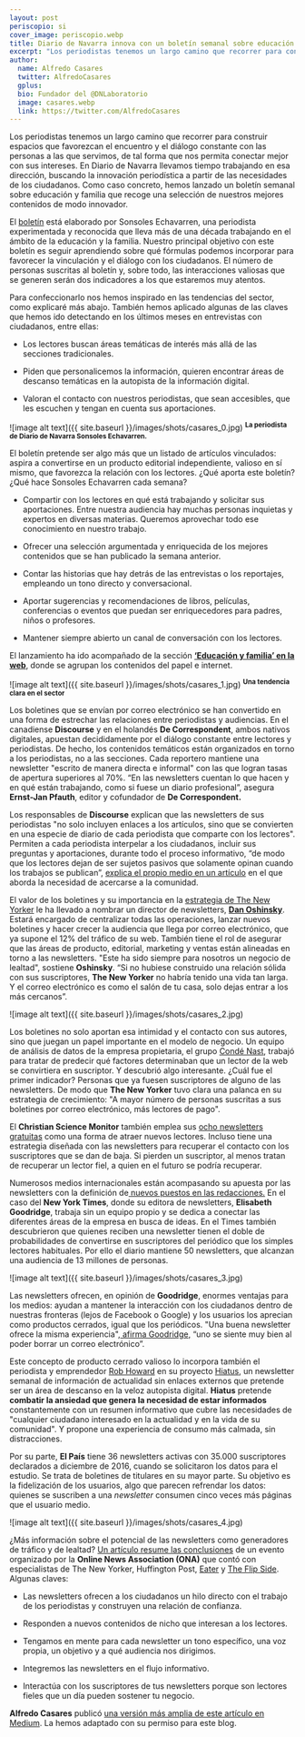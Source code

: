 ```yaml
---
layout: post
periscopio: si
cover_image: periscopio.webp
title: Diario de Navarra innova con un boletín semanal sobre educación y familia
excerpt: "Los periodistas tenemos un largo camino que recorrer para construir espacios que favorezcan el encuentro y el diálogo constante con las personas a las que servimos, de tal forma que nos permita conectar mejor con sus intereses. En Diario de Navarra llevamos tiempo trabajando en esa dirección, buscando la innovación periodística a partir de las necesidades de los ciudadanos. Como caso concreto, hemos lanzado un boletín semanal sobre educación y familia que recoge una selección de nuestros mejores contenidos de modo innovador."
author:
  name: Alfredo Casares
  twitter: AlfredoCasares
  gplus:  
  bio: Fundador del @DNLaboratorio
  image: casares.webp
  link: https://twitter.com/AlfredoCasares
---
```

Los periodistas tenemos un largo camino que recorrer para construir espacios que favorezcan el encuentro y el diálogo constante con las personas a las que servimos, de tal forma que nos permita conectar mejor con sus intereses. En Diario de Navarra llevamos tiempo trabajando en esa dirección, buscando la innovación periodística a partir de las necesidades de los ciudadanos. Como caso concreto, hemos lanzado un boletín semanal sobre educación y familia que recoge una selección de nuestros mejores contenidos de modo innovador. 

El [boletín](https://www.diariodenavarra.es/pags/boletines.html) está elaborado por Sonsoles Echavarren, una periodista experimentada y reconocida que lleva más de una década trabajando en el ámbito de la educación y la familia. Nuestro principal objetivo con este boletín es seguir aprendiendo sobre qué fórmulas podemos incorporar para favorecer la vinculación y el diálogo con los ciudadanos. El número de personas suscritas al boletín y, sobre todo, las interacciones valiosas que se generen serán dos indicadores a los que estaremos muy atentos.

Para confeccionarlo nos hemos inspirado en las tendencias del sector, como explicaré más abajo. También hemos aplicado algunas de las claves que hemos ido detectando en los últimos meses en entrevistas con ciudadanos, entre ellas:

* Los lectores buscan áreas temáticas de interés más allá de las secciones tradicionales.

* Piden que personalicemos la información, quieren encontrar áreas de descanso temáticas en la autopista de la información digital.

* Valoran el contacto con nuestros periodistas, que sean accesibles, que les escuchen y tengan en cuenta sus aportaciones.

![image alt text]({{ site.baseurl }}/images/shots/casares_0.jpg)
<sup>**La periodista de Diario de Navarra Sonsoles Echavarren.**

El boletín pretende ser algo más que un listado de artículos vinculados: aspira a convertirse en un producto editorial independiente, valioso en sí mismo, que favorezca la relación con los lectores. ¿Qué aporta este boletín? ¿Qué hace Sonsoles Echavarren cada semana?

* Compartir con los lectores en qué está trabajando y solicitar sus aportaciones. Entre nuestra audiencia hay muchas personas inquietas y expertos en diversas materias. Queremos aprovechar todo ese conocimiento en nuestro trabajo.

* Ofrecer una selección argumentada y enriquecida de los mejores contenidos que se han publicado la semana anterior.

* Contar las historias que hay detrás de las entrevistas o los reportajes, empleando un tono directo y conversacional.

* Aportar sugerencias y recomendaciones de libros, películas, conferencias o eventos que puedan ser enriquecedores para padres, niños o profesores.

* Mantener siempre abierto un canal de conversación con los lectores.

El lanzamiento ha ido acompañado de la sección **[‘Educación y familia’ en la web](https://www.diariodenavarra.es/noticias/vivir/educacion/portada/)**, donde se agrupan los contenidos del papel e internet.

![image alt text]({{ site.baseurl }}/images/shots/casares_1.jpg)
<sup>**Una tendencia clara en el sector**

Los boletines que se envían por correo electrónico se han convertido en una forma de estrechar las relaciones entre periodistas y audiencias. En el canadiense **Discourse** y en el holandés **De Correspondent**, ambos nativos digitales, apuestan decididamente por el diálogo constante entre lectores y periodistas. De hecho, los contenidos temáticos están organizados en torno a los periodistas, no a las secciones. Cada reportero mantiene una newsletter "escrito de manera directa e informal" con las que logran tasas de apertura superiores al 70%. “En las newsletters cuentan lo que hacen y en qué están trabajando, como si fuese un diario profesional”, asegura **Ernst-Jan Pfauth**, editor y cofundador de **De Correspondent.**

Los responsables de **Discourse** explican que las newsletters de sus periodistas "no solo incluyen enlaces a los artículos, sino que se convierten en una especie de diario de cada periodista que comparte con los lectores". Permiten a cada periodista interpelar a los ciudadanos, incluir sus preguntas y aportaciones, durante todo el proceso informativo, “de modo que los lectores dejan de ser sujetos pasivos que solamente opinan cuando los trabajos se publican”, [explica el propio medio en un artículo](http://discoursemedia.org/journalism-innovation/strategies-relationships-communities) en el que aborda la necesidad de acercarse a la comunidad.

El valor de los boletines y su importancia en la [estrategia de The New Yorker](http://www.niemanlab.org/2018/01/with-its-new-newsletter-director-the-new-yorker-wants-to-experiment-with-standalone-and-international-focused-products/?utm_content=buffer484de&utm_medium=social&utm_source=twitter.com&utm_campaign=buffer) le ha llevado a nombrar un director de newsletters, **[Dan Oshinsky](https://twitter.com/danoshinsky)**. Estará encargado de centralizar todas las operaciones, lanzar nuevos boletines y hacer crecer la audiencia que llega por correo electrónico, que ya supone el 12% del tráfico de su web. También tiene el rol de asegurar que las áreas de producto, editorial, marketing y ventas están alineadas en torno a las newsletters. "Este ha sido siempre para nosotros un negocio de lealtad", sostiene **Oshinsky**. “Si no hubiese construido una relación sólida con sus suscriptores, **The New Yorker** no habría tenido una vida tan larga. Y el correo electrónico es como el salón de tu casa, solo dejas entrar a los más cercanos”.

![image alt text]({{ site.baseurl }}/images/shots/casares_2.jpg)

Los boletines no solo aportan esa intimidad y el contacto con sus autores, sino que juegan un papel importante en el modelo de negocio. Un equipo de análisis de datos de la empresa propietaria, el grupo [Condé Nast](http://www.condenastinternational.com/), trabajó para tratar de predecir qué factores determinaban que un lector de la web se convirtiera en suscriptor. Y descubrió algo interesante. ¿Cuál fue el primer indicador? Personas que ya fuesen suscriptores de alguno de las newsletters. De modo que **The New Yorker** tuvo clara una palanca en su estrategia de crecimiento: "A mayor número de personas suscritas a sus boletines por correo electrónico, más lectores de pago".

El **Christian Science Monitor** también emplea sus [ocho newsletters gratuitas](https://cloud.cssubs.com/monitor-newsletters?e=alfredo.casares@lainformacion-sa.com&nslr=week&cds_campaign_code=18ema&cds_tracking_code=18ret&cmpid=mkt:ema:NLWB18&cmpid=ema::20180302&src=) como una forma de atraer nuevos lectores. Incluso tiene una estrategia diseñada con las newsletters para recuperar el contacto con los suscriptores que se dan de baja. Si pierden un suscriptor, al menos tratan de recuperar un lector fiel, a quien en el futuro se podría recuperar.

Numerosos medios internacionales están acompasando su apuesta por las newsletters con la definición de[ nuevos puestos en las redacciones.](https://digiday.com/careers/newsletter-editors-new-important-person-newsrooms/) En el caso del **New York Times**, donde su editora de newsletters, **Elisabeth Goodridge**, trabaja sin un equipo propio y se dedica a conectar las diferentes áreas de la empresa en busca de ideas. En el Times también descubrieron que quienes reciben una newsletter tienen el doble de probabilidades de convertirse en suscriptores del periódico que los simples lectores habituales. Por ello el diario mantiene 50 newsletters, que alcanzan una audiencia de 13 millones de personas.

![image alt text]({{ site.baseurl }}/images/shots/casares_3.jpg)

Las newsletters ofrecen, en opinión de **Goodridge**, enormes ventajas para los medios: ayudan a mantener la interacción con los ciudadanos dentro de nuestras fronteras (lejos de Facebook o Google) y los usuarios los aprecian como productos cerrados, igual que los periódicos. "Una buena newsletter ofrece la misma experiencia",[ afirma Goodridge,](https://digiday.com/media/new-york-times-now-13-million-subscribers-50-email-newsletters/) “uno se siente muy bien al poder borrar un correo electrónico”.

Este concepto de producto cerrado valioso lo incorpora también el periodista y emprendedor [Rob Howard](https://twitter.com/hiatuscc) en su proyecto [Hiatus](https://hiatus.cc/), un newsletter semanal de información de actualidad sin enlaces externos que pretende ser un área de descanso en la veloz autopista digital. **Hiatus** pretende **combatir la ansiedad que genera la necesidad de estar informados** constantemente con un resumen informativo que cubre las necesidades de "cualquier ciudadano interesado en la actualidad y en la vida de su comunidad". Y propone una experiencia de consumo más calmada, sin distracciones.

Por su parte, **El País** tiene 36 newsletters activas con 35.000 suscriptores declarados a diciembre de 2016, cuando se solicitaron los datos para el estudio. Se trata de boletines de titulares en su mayor parte. Su objetivo es la fidelización de los usuarios, algo que parecen refrendar los datos: quienes se suscriben a una *newsletter* consumen cinco veces más páginas que el usuario medio.

![image alt text]({{ site.baseurl }}/images/shots/casares_4.jpg)

¿Más información sobre el potencial de las newsletters como generadores de tráfico y de lealtad? [Un artículo resume las conclusiones](http://www.niemanlab.org/2018/01/heres-how-to-build-a-better-newsletter-according-to-a-bunch-of-self-professed-newsletter-nerds/?utm_content=buffer60f8f&utm_medium=social&utm_source=twitter.com&utm_campaign=buffer) de un evento organizado por la **Online News Association (ONA)** que contó con especialistas de The New Yorker, Huffington Post, [Eater](https://www.eater.com/) y [The Flip Side](http://theflipside.io/). Algunas claves:

* Las newsletters ofrecen a los ciudadanos un hilo directo con el trabajo de los periodistas y construyen una relación de confianza.

* Responden a nuevos contenidos de nicho que interesan a los lectores.

* Tengamos en mente para cada newsletter un tono específico, una voz propia, un objetivo y a qué audiencia nos dirigimos.

* Integremos las newsletters en el flujo informativo.

* Interactúa con los suscriptores de tus newsletters porque son lectores fieles que un día pueden sostener tu negocio.

**Alfredo Casares** publicó [una versión más amplia de este artículo en Medium](https://medium.com/@AlfredoCasares/los-newsletter-como-aprendizaje-as%C3%AD-ser%C3%A1-nuestro-bolet%C3%ADn-semanal-sobre-la-familia-76ca9afe1b68). La hemos adaptado con su permiso para este blog.
